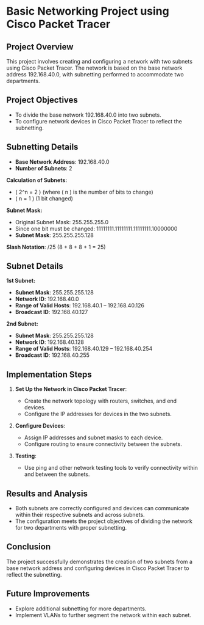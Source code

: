 # Basic Networking Project using Cisco Packet Tracer

## Project Overview
This project involves creating and configuring a network with two subnets using Cisco Packet Tracer. The network is based on the base network address 192.168.40.0, with subnetting performed to accommodate two departments.

## Project Objectives
- To divide the base network 192.168.40.0 into two subnets.
- To configure network devices in Cisco Packet Tracer to reflect the subnetting.

## Subnetting Details

- **Base Network Address**: 192.168.40.0
- **Number of Subnets**: 2

**Calculation of Subnets:**
- \( 2^n = 2 \) (where \( n \) is the number of bits to change)
- \( n = 1 \) (1 bit changed)

**Subnet Mask:**
- Original Subnet Mask: 255.255.255.0
- Since one bit must be changed: 11111111.11111111.11111111.10000000
- **Subnet Mask**: 255.255.255.128

**Slash Notation**: /25 (8 + 8 + 8 + 1 = 25)

## Subnet Details

**1st Subnet:**
- **Subnet Mask**: 255.255.255.128
- **Network ID**: 192.168.40.0
- **Range of Valid Hosts**: 192.168.40.1 – 192.168.40.126
- **Broadcast ID**: 192.168.40.127

**2nd Subnet:**
- **Subnet Mask**: 255.255.255.128
- **Network ID**: 192.168.40.128
- **Range of Valid Hosts**: 192.168.40.129 – 192.168.40.254
- **Broadcast ID**: 192.168.40.255

## Implementation Steps

1. **Set Up the Network in Cisco Packet Tracer**:
   - Create the network topology with routers, switches, and end devices.
   - Configure the IP addresses for devices in the two subnets.

2. **Configure Devices**:
   - Assign IP addresses and subnet masks to each device.
   - Configure routing to ensure connectivity between the subnets.

3. **Testing**:
   - Use ping and other network testing tools to verify connectivity within and between the subnets.

## Results and Analysis
- Both subnets are correctly configured and devices can communicate within their respective subnets and across subnets.
- The configuration meets the project objectives of dividing the network for two departments with proper subnetting.

## Conclusion
The project successfully demonstrates the creation of two subnets from a base network address and configuring devices in Cisco Packet Tracer to reflect the subnetting.

## Future Improvements
- Explore additional subnetting for more departments.
- Implement VLANs to further segment the network within each subnet.
